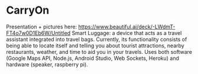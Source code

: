 # CarryOn
Presentation + pictures here: https://www.beautiful.ai/deck/-LWdmT-FT4o7w0D1Eb6W/Untitled                                               Smart Luggage: a device that acts as a travel assistant integrated into travel bags. Currently, its functionality consists of being able to locate itself and telling you about tourist attractions, nearby restaurants, weather, and time to aid you in your travels.
Uses both software (Google Maps API, Node.js, Android Studio, Web Sockets, Heroku) and hardware (speaker, raspberry pi).
